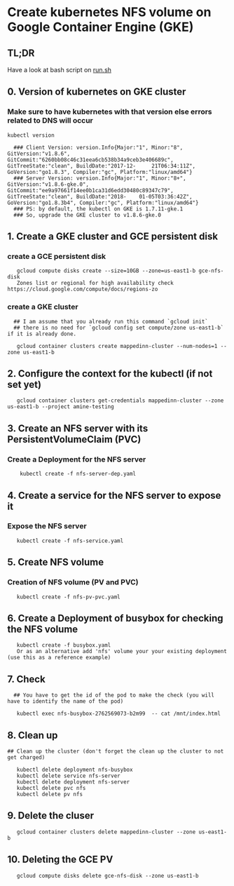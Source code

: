 # Create kubernetes NFS volume on Google Container Engine (GKE)

## TL;DR
Have a look at bash script on [run.sh](./run.sh)

## 0. Version of kubernetes on GKE cluster

   ### Make sure to have kubernetes with that version else errors related to DNS will occur
   ```shell
   kubectl version
   ```
      ### Client Version: version.Info{Major:"1", Minor:"8", GitVersion:"v1.8.6", GitCommit:"6260bb08c46c31eea6cb538b34a9ceb3e406689c", GitTreeState:"clean", BuildDate:"2017-12-     21T06:34:11Z", GoVersion:"go1.8.3", Compiler:"gc", Platform:"linux/amd64"}
      ### Server Version: version.Info{Major:"1", Minor:"8+", GitVersion:"v1.8.6-gke.0", GitCommit:"ee9a97661f14ee0b1ca31d6edd30480c89347c79", GitTreeState:"clean", BuildDate:"2018-    01-05T03:36:42Z", GoVersion:"go1.8.3b4", Compiler:"gc", Platform:"linux/amd64"}
      ### PS: by default, the kubectl on GKE is 1.7.11-gke.1
      ### So, upgrade the GKE cluster to v1.8.6-gke.0

## 1. Create a GKE cluster and GCE persistent disk
   ### create a GCE persistent disk
```shell
   gcloud compute disks create --size=10GB --zone=us-east1-b gce-nfs-disk
   Zones list or regional for high availability check https://cloud.google.com/compute/docs/regions-zo
```
   ### create a GKE cluster
      ## I am assume that you already run this command `gcloud init`
      ## there is no need for `gcloud config set compute/zone us-east1-b` if it is already done.
```shell
   gcloud container clusters create mappedinn-cluster --num-nodes=1 --zone us-east1-b
```
## 2. Configure the context for the kubectl (if not set yet)
```shell
   gcloud container clusters get-credentials mappedinn-cluster --zone us-east1-b --project amine-testing
```

## 3. Create an NFS server with its PersistentVolumeClaim (PVC)
   ### Create a Deployment for the NFS server
```shell
    kubectl create -f nfs-server-dep.yaml
```
## 4. Create a service for the NFS server to expose it
   ### Expose the NFS server
```shell
   kubectl create -f nfs-service.yaml
```
## 5. Create NFS volume
   ### Creation of NFS volume (PV and PVC)
```shell
   kubectl create -f nfs-pv-pvc.yaml
```
## 6. Create a Deployment of busybox for checking the NFS volume
```shell
   kubectl create -f busybox.yaml
   Or as an alternative add 'nfs' volume your your existing deployment (use this as a reference example)
```
## 7. Check

      ## You have to get the id of the pod to make the check (you will have to identify the name of the pod)
```shell
   kubectl exec nfs-busybox-2762569073-b2m99  -- cat /mnt/index.html
```
## 8. Clean up

    ## Clean up the cluster (don't forget the clean up the cluster to not get charged)
```shell
   kubectl delete deployment nfs-busybox
   kubectl delete service nfs-server
   kubectl delete deployment nfs-server
   kubectl delete pvc nfs
   kubectl delete pv nfs
```
## 9. Delete the cluser
```shell
   gcloud container clusters delete mappedinn-cluster --zone us-east1-b
```

## 10. Deleting the GCE PV
```shell
   gcloud compute disks delete gce-nfs-disk --zone us-east1-b
```
